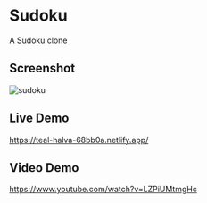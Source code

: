 # Sudoku
A Sudoku clone


## Screenshot

![sudoku](https://user-images.githubusercontent.com/85205294/176962328-db797718-95da-4490-bab3-0b5969fad6aa.PNG)

## Live Demo
https://teal-halva-68bb0a.netlify.app/

## Video Demo
https://www.youtube.com/watch?v=LZPiUMtmgHc
